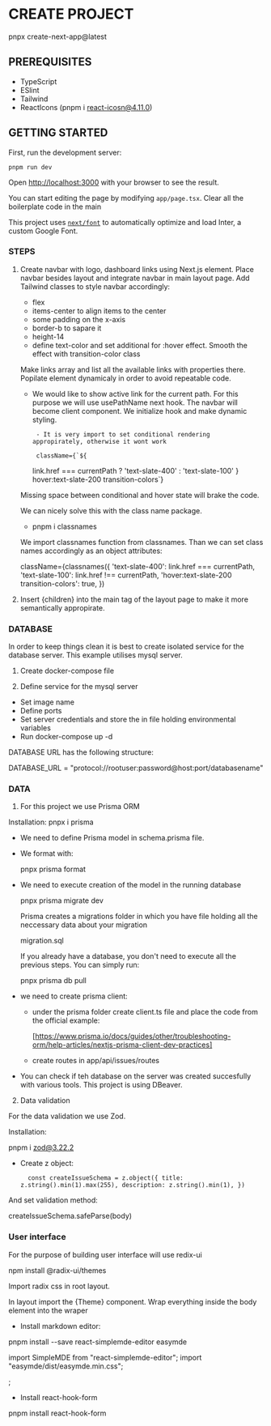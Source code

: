 # CREATE PROJECT

pnpx create-next-app@latest

## PREREQUISITES

- TypeScript
- ESlint
- Tailwind
- ReactIcons (pnpm i react-icosn@4.11.0)

## GETTING STARTED

First, run the development server:

```
pnpm run dev
```

Open [http://localhost:3000](http://localhost:3000) with your browser to see the result.

You can start editing the page by modifying `app/page.tsx`. Clear all the boilerplate code in the main

This project uses [`next/font`](https://nextjs.org/docs/basic-features/font-optimization) to automatically optimize and load Inter, a custom Google Font.

### STEPS

1.  Create navbar with logo, dashboard links using Next.js <Link /> element. Place navbar besides layout and integrate navbar in main layout page. Add Tailwind classes to style navbar accordingly:

    - flex
    - items-center to align items to the center
    - some padding on the x-axis
    - border-b to sapare it
    - height-14
    - define text-color and set additional for :hover effect. Smooth the effect with transition-color class

    Make links array and list all the available links with properties there. Popilate <Link></Link> element dynamicaly in order to avoid repeatable code.

    - We would like to show active link for the current path. For this purpose we will use usePathName next hook. The navbar will become client component. We initialize hook and
      make dynamic styling.

           - It is very import to set conditional rendering appropirately, otherwise it wont work

           className={`${

      link.href === currentPath ? 'text-slate-400' : 'text-slate-100'
      } hover:text-slate-200 transition-colors`}

    Missing space between conditional and hover state will brake the code.

    We can nicely solve this with the class name package.

    - pnpm i classnames

    We import classnames function from classnames. Than we can set class names accordingly as an object attributes:

    className={classnames({
    'text-slate-400': link.href === currentPath,
    'text-slate-100': link.href !== currentPath,
    'hover:text-slate-200 transition-colors': true,
    })

2.  Insert {children} into the main tag of the layout page to make it more semantically appropirate.

### DATABASE

In order to keep things clean it is best to create isolated service for the database server. This example utilises mysql server.

1. Create docker-compose file

2. Define service for the mysql server

- Set image name
- Define ports
- Set server credentials and store the in file holding environmental variables
- Run docker-compose up -d

DATABASE URL has the following structure:

DATABASE_URL = "protocol://rootuser:password@host:port/databasename"

### DATA

1. For this project we use Prisma ORM

Installation: pnpx i prisma

- We need to define Prisma model in schema.prisma file.
- We format with:

  pnpx prisma format

- We need to execute creation of the model in the running database

  pnpx prisma migrate dev

  Prisma creates a migrations folder in which you have file holding all the neccessary data about your migration

  migration.sql

  If you already have a database, you don't need to execute all the previous steps. You can simply run:

  pnpx prisma db pull

- we need to create prisma client:

  - under the prisma folder create client.ts file and place the code from the official example:

    [https://www.prisma.io/docs/guides/other/troubleshooting-orm/help-articles/nextjs-prisma-client-dev-practices]

  - create routes in app/api/issues/routes

- You can check if teh database on the server was created succesfully with various tools. This project is using DBeaver.

2. Data validation

For the data validation we use Zod.

Installation:

pnpm i zod@3.22.2

- Create z object:

  ` 
const createIssueSchema = z.object({
title: z.string().min(1).max(255),
description: z.string().min(1),
})`

And set validation method:

createIssueSchema.safeParse(body)

### User interface

For the purpose of building user interface will use redix-ui

npm install @radix-ui/themes

Import radix css in root layout.

In layout import the {Theme} component. Wrap everything inside the body element into the
<Theme> wraper </Theme>

- Install markdown editor:

pnpm install --save react-simplemde-editor easymde

import SimpleMDE from "react-simplemde-editor";
import "easymde/dist/easymde.min.css";

<SimpleMDE />;

- Install react-hook-form

pnpm install react-hook-form
